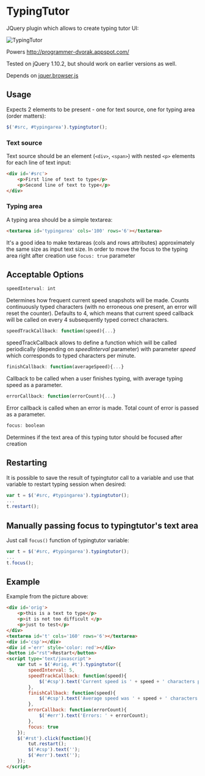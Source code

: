 # TypingTutor

JQuery plugin which allows to create typing tutor UI:

![TypingTutor](http://s14.postimg.org/x9q5aimvl/type.png)

Powers http://programmer-dvorak.appspot.com/

Tested on jQuery 1.10.2, but should work on earlier versions as well.

Depends on [jquer.browser.js](http://jquery.thewikies.com/browser)

## Usage
Expects 2 elements to be present - one for text source, one for typing area (order matters):

```javascript
$('#src, #typingarea').typingtutor();
```

### Text source
Text source should be an element 
(`<div>`, `<span>`) with nested `<p>` elements for each line of text input:

```html
<div id='#src'>
    <p>First line of text to type</p>
    <p>Second line of text to type</p>
</div>

```

### Typing area
A typing area should be a simple textarea:

```html
<textarea id='typingarea' cols='100' rows='6'></textarea>
```

It's a good idea to make textareas (cols and rows attributes) approximately the same size as input text size.
In order to move the focus to the typing area right after creation use `focus: true` parameter

## Acceptable Options

```javascript
speedInterval: int
```

Determines how frequent current speed snapshots will be made. Counts continuously typed characters (with no erroneous one present, an error will reset the counter). Defaults to 4, which means that current speed callback will be called on every 4 subsequently typed correct characters.

```javascript
speedTrackCallback: function(speed){...}
```

speedTrackCallback allows to define a function which will be called periodically (depending on *speedInterval* parameter) with parameter *speed* which corresponds to typed characters per minute.

```javascript
finishCallback: function(averageSpeed){...}
```

Callback to be called when a user finishes typing, with average typing speed as a parameter.

```javascript
errorCallback: function(errorCount){...}
```

Error callback is called when an error is made. Total count of error is passed as a parameter.

```javascript
focus: boolean
```

Determines if the text area of this typing tutor should be focused after creation

## Restarting
It is possible to save the result of typingtutor call to a variable and use that variable to restart typing session when desired:

```javascript
var t = $('#src, #typingarea').typingtutor();
...
t.restart();
```

## Manually passing focus to typingtutor's text area
Just call `focus()` function of typingtutor variable:

```javascript
var t = $('#src, #typingarea').typingtutor();
...
t.focus();
```

## Example
Example from the picture above:

```html
<div id='orig'>
	<p>this is a text to type</p>
	<p>it is not too difficult </p>
	<p>just to test</p>
</div>
<textarea id='t' cols='160' rows='6'></textarea>
<div id='csp'></div>
<div id ='err' style='color: red'></div>
<button id="rst">Restart</button>
<script type='text/javascript'>
	var tut = $('#orig, #t').typingtutor({
		speedInterval: 5,
		speedTrackCallback: function(speed){
			$('#csp').text('Current speed is ' + speed + ' characters per minute');
		},
		finishCallback: function(speed){
		    $('#csp').text('Average speed was ' + speed + ' characters per minute');
		},
		errorCallback: function(errorCount){
			$('#err').text('Errors: ' + errorCount);
		},
		focus: true
	});
	$('#rst').click(function(){
		tut.restart();
		$('#csp').text('');
		$('#err').text('');
	});
</script>
```	




